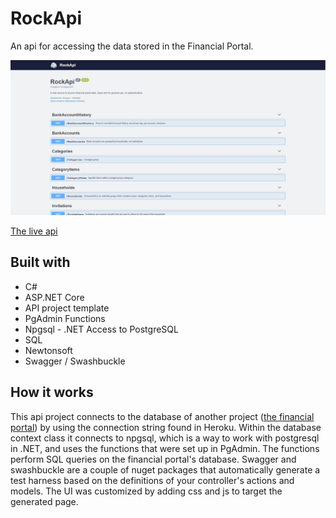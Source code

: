 # RockApi
 
An api for accessing the data stored in the Financial Portal.

![Test Harness](https://github.com/mackenzieweaver/RockApi/blob/main/readme.jpg?raw=true)

[The live api](https://rock-transactions-api.herokuapp.com/index.html)

## Built with

- C#
- ASP.NET Core
- API project template
- PgAdmin Functions
- Npgsql - .NET Access to PostgreSQL
- SQL
- Newtonsoft
- Swagger / Swashbuckle

## How it works

This api project connects to the database of another project ([the financial portal](https://rock-transactions.herokuapp.com/)) by using the connection string found in Heroku. Within the database context class it connects to npgsql, which is a way to work with postgresql in .NET, and uses the functions that were set up in PgAdmin. The functions perform SQL queries on the financial portal's database. Swagger and swashbuckle are a couple of nuget packages that automatically generate a test harness based on the definitions of your controller's actions and models. The UI was customized by adding css and js to target the generated page.
